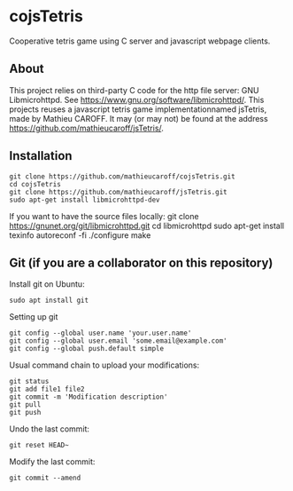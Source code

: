 # cojsTetris
Cooperative tetris game using C server and javascript webpage clients.

## About
This project relies on third-party C code for the http file server: GNU Libmicrohttpd. See https://www.gnu.org/software/libmicrohttpd/.
This projects reuses a javascript tetris game implementationnamed jsTetris, made by Mathieu CAROFF. It may (or may not) be found at the address https://github.com/mathieucaroff/jsTetris/.

## Installation
    git clone https://github.com/mathieucaroff/cojsTetris.git
    cd cojsTetris
    git clone https://github.com/mathieucaroff/jsTetris.git
    sudo apt-get install libmicrohttpd-dev

If you want to have the source files locally:
    git clone https://gnunet.org/git/libmicrohttpd.git
    cd libmicrohttpd
    sudo apt-get install texinfo
    autoreconf -fi
    ./configure
    make

## Git (if you are a collaborator on this repository)
Install git on Ubuntu:

    sudo apt install git

Setting up git

    git config --global user.name 'your.user.name'
    git config --global user.email 'some.email@example.com'
    git config --global push.default simple

Usual command chain to upload your modifications:

    git status
    git add file1 file2
    git commit -m 'Modification description'
    git pull
    git push

Undo the last commit:

    git reset HEAD~

Modify the last commit:

    git commit --amend

